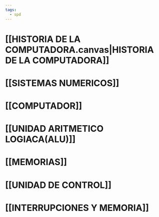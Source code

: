 ```yaml
---
tags:
  - spd
---
```

# [[HISTORIA DE LA COMPUTADORA.canvas|HISTORIA DE LA COMPUTADORA]]


# [[SISTEMAS NUMERICOS]] 


# [[COMPUTADOR]]



# [[UNIDAD ARITMETICO LOGIACA(ALU)]] 


# [[MEMORIAS]]


# [[UNIDAD DE CONTROL]]


# [[INTERRUPCIONES Y MEMORIA]]